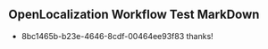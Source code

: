 ## OpenLocalization Workflow Test MarkDown
* 8bc1465b-b23e-4646-8cdf-00464ee93f83 thanks!

<!--HONumber=Aug16_HO4-->


